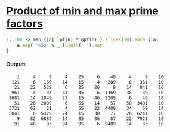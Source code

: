 [1]: https://rosettacode.org/wiki/Product_of_min_and_max_prime_factors

# [Product of min and max prime factors][1]

```ruby
1..100 -> map {|n| lpf(n) * gpf(n) }.slices(10).each {|a|
    a.map{ '%5s' % _ }.join(' ').say
}
```

#### Output:
```
    1     4     9     4    25     6    49     4     9    10
  121     6   169    14    15     4   289     6   361    10
   21    22   529     6    25    26     9    14   841    10
  961     4    33    34    35     6  1369    38    39    10
 1681    14  1849    22    15    46  2209     6    49    10
   51    26  2809     6    55    14    57    58  3481    10
 3721    62    21     4    65    22  4489    34    69    14
 5041     6  5329    74    15    38    77    26  6241    10
    9    82  6889    14    85    86    87    22  7921    10
   91    46    93    94    95     6  9409    14    33    10
```
